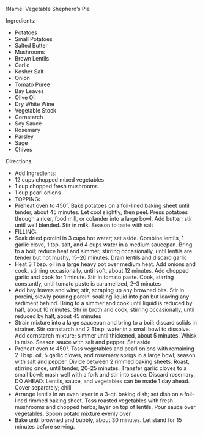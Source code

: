 !Name: Vegetable Shepherd’s Pie

Ingredients:
- Potatoes
- Small Potatoes
- Salted Butter
- Mushrooms
- Brown Lentils
- Garlic
- Kosher Salt
- Onion
- Tomato Puree
- Bay Leaves
- Olive Oil
- Dry White Wine
- Vegetable Stock
- Cornstarch
- Soy Sauce
- Rosemary
- Parsley
- Sage
- Chives

Directions:
- Add Ingredients:
- 12 cups chopped mixed vegetables
- 1   cup chopped fresh mushrooms 
- 1   cup pearl onions
- TOPPING:
- Preheat oven to 450°. Bake potatoes on a foil-lined baking sheet until tender, about 45 minutes. Let cool slightly, then peel. Press potatoes through a ricer, food mill, or colander into a large bowl. Add butter; stir until well blended. Stir in milk. Season to taste with salt
- FILLING:
- Soak dried porcini in 3 cups hot water; set aside. Combine lentils, 1 garlic clove, 1 tsp. salt, and 4 cups water in a medium saucepan. Bring to a boil; reduce heat and simmer, stirring occasionally, until lentils are tender but not mushy, 15–20 minutes. Drain lentils and discard garlic
- Heat 3 Tbsp. oil in a large heavy pot over medium heat. Add onions and cook, stirring occasionally, until soft, about 12 minutes. Add chopped garlic and cook for 1 minute. Stir in tomato paste. Cook, stirring constantly, until tomato paste is caramelized, 2–3 minutes
- Add bay leaves and wine; stir, scraping up any browned bits. Stir in porcini, slowly pouring porcini soaking liquid into pan but leaving any sediment behind. Bring to a simmer and cook until liquid is reduced by half, about 10 minutes. Stir in broth and cook, stirring occasionally, until reduced by half, about 45 minutes
- Strain mixture into a large saucepan and bring to a boil; discard solids in strainer. Stir cornstarch and 2 Tbsp. water in a small bowl to dissolve. Add cornstarch mixture; simmer until thickened, about 5 minutes. Whisk in miso. Season sauce with salt and pepper. Set aside
- Preheat oven to 450°. Toss vegetables and pearl onions with remaining 2 Tbsp. oil, 5 garlic cloves, and rosemary sprigs in a large bowl; season with salt and pepper. Divide between 2 rimmed baking sheets. Roast, stirring once, until tender, 20–25 minutes. Transfer garlic cloves to a small bowl; mash well with a fork and stir into sauce. Discard rosemary. DO AHEAD: Lentils, sauce, and vegetables can be made 1 day ahead. Cover separately; chill
- Arrange lentils in an even layer in a 3-qt. baking dish; set dish on a foil-lined rimmed baking sheet. Toss roasted vegetables with fresh mushrooms and chopped herbs; layer on top of lentils. Pour sauce over vegetables. Spoon potato mixture evenly over
- Bake until browned and bubbly, about 30 minutes. Let stand for 15 minutes before serving.
